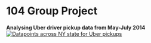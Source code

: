 # 104 Group Project
**Analysing Uber driver pickup data from May-July 2014**
[![Datapoints across NY state for Uber pickups](https://raw.githubusercontent.com/matthew-townson/104-group-project/main/exported/full.png)](https://github.com/matthew-townson/104-group-project/blob/main/exported/full.png)